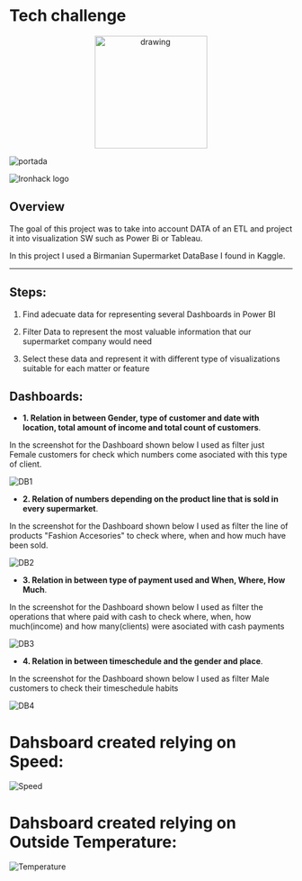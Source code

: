 # Tech challenge

<p align="center"> 
<img src="https://kamisetas.com/image/bordados/Cobi-Barcelona-92-parche.gif" alt="drawing" width="200"/>
</p>

![portada](https://boostlabs.com/wp-content/uploads/2019/09/10-types-of-data-visualization-1.jpg)


![Ironhack logo](https://i.imgur.com/1QgrNNw.png) 


## Overview

The goal of this project was to take into account DATA of an ETL and project it into visualization SW such as Power Bi or Tableau.

In this project I used a Birmanian Supermarket DataBase I found in Kaggle. 

---

## Steps:

1) Find adecuate data for representing several Dashboards in Power BI

2) Filter Data to represent the most valuable information that our supermarket company would need

3) Select these data and represent it with different type of visualizations suitable for each matter or feature

## Dashboards:


* **1. Relation in between Gender, type of customer and date with location, total amount of income and total count of customers**.

In the screenshot for the Dashboard shown below I used as filter just Female customers for check which numbers come asociated with this type of client.

![DB1](https://user-images.githubusercontent.com/114177420/203733288-88a7f6e0-3708-41e8-a10b-9f70915f50f3.JPG)

* **2. Relation of numbers depending on the product line that is sold in every supermarket**.

In the screenshot for the Dashboard shown below I used as filter the line of products "Fashion Accesories" to check where, when and how much have been sold.

![DB2](https://user-images.githubusercontent.com/114177420/203733312-7a680931-bc2a-421d-8c1e-346c260329c8.JPG)

* **3. Relation in between type of payment used and When, Where, How Much**.

In the screenshot for the Dashboard shown below I used as filter the operations that where paid with cash to check where, when, how much(income) and how many(clients) were asociated with cash payments

![DB3](https://user-images.githubusercontent.com/114177420/203732158-294304e8-b230-4859-8c45-72b3d45bdf43.JPG)

* **4. Relation in between timeschedule and the gender and place**.

In the screenshot for the Dashboard shown below I used as filter Male customers to check their timeschedule habits

![DB4](https://user-images.githubusercontent.com/114177420/203732183-d74200ee-c03f-4290-a719-6172a2e74173.JPG)






# Dahsboard created relying on Speed:

![Speed](https://user-images.githubusercontent.com/114177420/208911421-4b4e9c4f-4d35-4f53-afcf-4b5d4bd2dc28.JPG)

# Dahsboard created relying on Outside Temperature:

![Temperature](https://user-images.githubusercontent.com/114177420/208911435-02ef0070-5600-4c95-9635-79d106c2f0ce.JPG)

